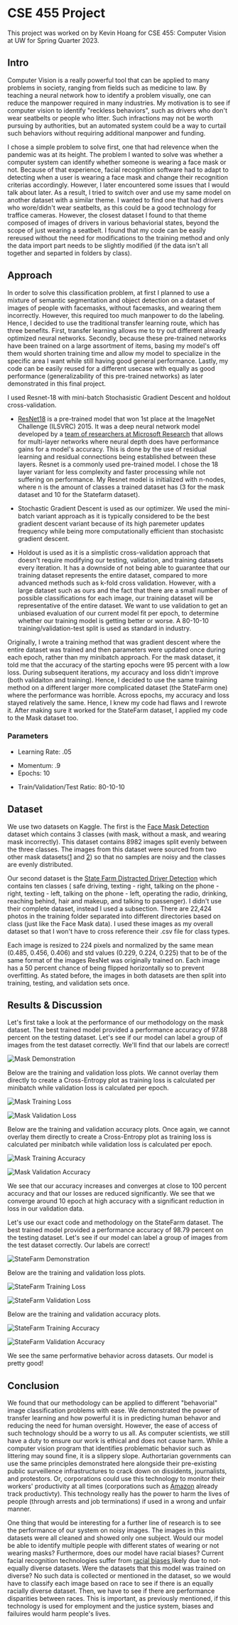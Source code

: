 # CSE 455 Project
This project was worked on by Kevin Hoang for CSE 455: Computer Vision at UW for Spring Quarter 2023.
## Intro
Computer Vision is a really powerful tool that can be applied to many problems in society, ranging from fields such as medicine to law. By teaching a neural network how to identify a problem visually, one can reduce the manpower required in many industries. My motivation is to see if computer vision to identify "reckless behaviors", such as drivers who don't wear seatbelts or people who litter. Such infractions may not be worth pursuing by authorities, but an automated system could be a way to curtail such behaviors without requiring additional manpower and funding. 

I chose a simple problem to solve first, one that had relevence when the pandemic was at its height. The problem I wanted to solve was whether a computer system can identify whether someone is wearing a face mask or not. Because of that experience, facial recognition software had to adapt to detecting when a user is wearing a face mask and change their recognition criterias accordingly. However, I later encountered some issues that I would talk about later. As a result, I tried to switch over and use my same model on another dataset with a similar theme. I wanted to find one that had drivers who wore/didn't wear seatbelts, as this could be a good technology for traffice cameras. However, the closest dataset I found to that theme composed of images of drivers in various behaviorial states, beyond the scope of just wearing a seatbelt. I found that my code can be easily rereused without the need for modifications to the training method and only the data import part needs to be slightly modified (if the data isn't all together and separted in folders by class).

## Approach
In order to solve this classification problem, at first I planned to use a mixture of semantic segmentation and object detection on a dataset of images of people with facemasks, without facemasks, and wearing them incorrectly. However, this required too much manpower to do the labeling. Hence, I decided to use the traditional transfer learning route, which has three benefits. First, transfer learning allows me to try out different already optimized neural networks. Secondly, because these pre-trained networks have been trained on a large assortment of items, basing my model's off them would shorten training time and allow my model to specialize in the specific area I want while still having good general performance. Lastly, my code can be easily reused for a different usecase with equally as good performance (generalizability of this pre-trained networks) as later demonstrated in this final project.

I used Resnet-18 with mini-batch Stochasistic Gradient Descent and holdout cross-validation. 
- [ResNet18](https://arxiv.org/abs/1512.03385) is a pre-trained model that won 1st place at the ImageNet Challenge (ILSVRC) 2015. It was a deep neural network model developed by a [team of researchers at Microsoft Research](https://blogs.microsoft.com/ai/microsoft-researchers-win-imagenet-computer-vision-challenge/) that allows for multi-layer networks where neural depth does have performance gains for a model's accuracy. This is done by the use of residual learning and residual connections being established between these layers. Resnet is a commonly used pre-trained model. I chose the 18 layer variant for less complexity and faster processing while not suffering on performance. My Resnet model is initialized with n-nodes, where n is the amount of classes a trained dataset has (3 for the mask dataset and 10 for the Statefarm dataset).
* Stochastic Gradient Descent is used as our optimizer. We used the mini-batch variant approach as it is typically considered to be the best gradient descent variant because of its high paremeter updates frequency while being more computationally efficient than stochasistc gradient descent. 
+ Holdout is used as it is a simplistic cross-validation approach that doesn't require modifying our testing, validation, and training datasets every iteration. It has a downside of not being able to guarantee that our training dataset represents the entire dataset, compared to more advanced methods such as k-fold cross validation. However, with a large dataset such as ours and the fact that there are a small number of possible classifications for each image, our training dataset will be representative of the entire dataset. We want to use validation to get an unbiased evaluation of our current model fit per epoch, to determine whether our training model is getting better or worse. A 80-10-10 training/validation-test split is used as standard in industry.

Originally, I wrote a training method that was gradient descent where the entire dataset was trained and then parameters were updated once during each epoch, rather than my minibatch approach. For the mask dataset, it told me that the accuracy of the starting epochs were 95 percent with a low loss. During subsequent iterations, my accuracy and loss didn't improve (both validaiton and training). Hence, I decided to use the same training method on a different larger more complicated dataset (the StateFarm one) where the performance was horrible. Across epochs, my accuracy and loss stayed relatively the same. Hence, I knew my code had flaws and I rewrote it. After making sure it worked for the StateFarm dataset, I applied my code to the Mask dataset too.

### Parameters
- Learning Rate: .05
* Momentum: .9
* Epochs: 10
- Train/Validation/Test Ratio: 80-10-10
## Dataset
We use two datasets on Kaggle. The first is the [Face Mask Detection](https://www.kaggle.com/datasets/vijaykumar1799/face-mask-detection) dataset which contains 3 classes (with mask, without a mask, and wearing mask incorrectly). This dataset contains 8982 images split evenly between the three classes. The images from this dataset were sourced from two other mask datasets([1](https://www.kaggle.com/datasets/ashishjangra27/face-mask-12k-images-dataset) and [2](https://www.kaggle.com/datasets/andrewmvd/face-mask-detection)) so that no samples are noisy and the classes are evenly distributed. 

Our second dataset is the [State Farm Distracted Driver Detection](https://www.kaggle.com/c/state-farm-distracted-driver-detection) which contains ten classes ( safe driving, texting - right, talking on the phone - right, texting - left, talking on the phone - left, operating the radio, drinking, reaching behind, hair and makeup, and talking to passenger). I didn't use their complete dataset, instead I used a subsection. There are 22,424 photos in the training folder separated into different directories based on class (just like the Face Mask data). I used these images as my overall dataset so that I won't have to cross reference their .csv file for class types.

Each image is resized to 224 pixels and normalized by the same mean (0.485, 0.456, 0.406) and std values (0.229, 0.224, 0.225) that to be of the same format of the images ResNet was originally trained on. Each image has a 50 percent chance of being flipped horizontally so to prevent overfitting.  As stated before, the images in both datasets are then split into training, testing, and validation sets once.

## Results & Discussion
Let's first take a look at the performance of our methodology on the mask dataset. The best trained model provided a performance accuracy of 97.88 percent on the testing dataset. Let's see if our model can label a group of images from the test dataset correctly. We'll find that our labels are correct!

![Mask Demonstration](/figures/Mask_demonstration.png)

Below are the training and validation loss plots. We cannot overlay them directly to create a Cross-Entropy plot as training loss is calculated per minibatch while validation loss is calculated per epoch. 

![Mask Training Loss](/figures/Mask_ResNet18_SGD_Training_Loss.png)

![Mask Validation Loss](/figures/Mask_ResNet18_SGD_Validation_Loss.png)

Below are the training and validation accuracy plots. Once again, we cannot overlay them directly to create a Cross-Entropy plot as training loss is calculated per minibatch while validation loss is calculated per epoch. 

![Mask Training Accuracy](/figures/Mask_ResNet18_SGD_Training_Accuracy.png)

![Mask Validation Accuracy](/figures/Mask_ResNet18_SGD_Validation_Accuracy.png)

We see that our accuracy increases and converges at close to 100 percent accuracy and that our losses are reduced significantly. We see that we converge around 10 epoch at high accuracy with a significant reduction in loss in our validation data.

Let's use our exact code and methodology on the StateFarm dataset. The best trained model provided a performance accuracy of 98.79 percent on the testing dataset. Let's see if our model can label a group of images from the test dataset correctly. Our labels are correct!

![StateFarm Demonstration](/figures/StateFarm_demonstration.png)

Below are the training and validation loss plots. 

![StateFarm Training Loss](/figures/StateFarm_ResNet18_SGD_Training_Loss.png)

![StateFarm Validation Loss](/figures/StateFarm_ResNet18_SGD_Validation_Loss.png)

Below are the training and validation accuracy plots. 

![StateFarm Training Accuracy](/figures/StateFarm_ResNet18_SGD_Training_Accuracy.png)

![StateFarm Validation Accuracy](/figures/StateFarm_ResNet18_SGD_Validation_Accuracy.png)

We see the same performative behavior across datasets. Our model is pretty good!

## Conclusion
We found that our methodology can be applied to different "behavorial" image classification problems with ease. We demonstrated the power of transfer learning and how powerful it is in predicting human behavor and reducing the need for human oversight. However, the ease of access of such technology should be a worry to us all. As computer scientists, we still have a duty to ensure our work is ethical and does not cause harm. While a computer vision program that identifies problematic behavior such as littering may sound fine, it is a slippery slope. Authortarian governments can use the same principles demonstrated here alongside their pre-existing public surveillence infrastructures to crack down on dissidents, journalists, and protestors. Or, corporations could use this technology to monitor their workers' productivity at all times (corporations such as [Amazon](https://www.theverge.com/2019/4/25/18516004/amazon-warehouse-fulfillment-centers-productivity-firing-terminations) already track productivty). This technology really has the power to harm the lives of people (through arrests and job terminations) if used in a wrong and unfair manner.

One thing that would be interesting for a further line of research is to see the performance of our system on noisy images. The images in this datasets were all cleaned and showed only one subject. Would our model be able to identify multiple people with different states of wearing or not wearing masks? Furthermore, does our model have racial biases? Current facial recognition technologies suffer from [racial biases ](https://sitn.hms.harvard.edu/flash/2020/racial-discrimination-in-face-recognition-technology/) likely due to not-equally diverse datasets. Were the datasets that this model was trained on diverse? No such data is collected or mentioned in the dataset, so we would have to classify each image based on race to see if there is an equally racially diverse dataset. Then, we have to see if there are performance disparities between races. This is important, as previously mentioned, if this technology is used for employment and the justice system, biases and failuires would harm people's lives.
